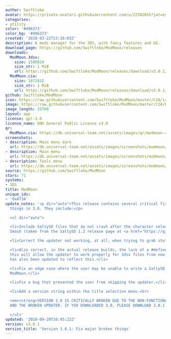 ```yaml
---
author: Swiftloke
avatar: https://private-avatars.githubusercontent.com/u/22382655?jwt=eyJhbGciOiJIUzI1NiIsInR5cCI6IkpXVCJ9.eyJpc3MiOiJnaXRodWIuY29tIiwiYXVkIjoicmF3LmdpdGh1YnVzZXJjb250ZW50LmNvbSIsImtleSI6ImtleTEiLCJleHAiOjE3MzQ2MzI3MDAsIm5iZiI6MTczNDYzMTUwMCwicGF0aCI6Ii91LzIyMzgyNjU1In0.FumNYvk5DVjEionIZ-05XgMlNZa6Zidt3Xq-KCkzt08&v=4
categories:
- utility
color: '#496373'
color_bg: '#496373'
created: '2018-03-22T13:16:03Z'
description: A mods manager for the 3DS, with fancy features and UI.
download_page: https://github.com/Swiftloke/ModMoon/releases
downloads:
  ModMoon.3dsx:
    size: 1580824
    size_str: 1 MiB
    url: https://github.com/Swiftloke/ModMoon/releases/download/v3.0.1/ModMoon.3dsx
  ModMoon.cia:
    size: 1872832
    size_str: 1 MiB
    url: https://github.com/Swiftloke/ModMoon/releases/download/v3.0.1/ModMoon.cia
github: Swiftloke/ModMoon
icon: https://raw.githubusercontent.com/Swiftloke/ModMoon/master/CIA/icon.png
image: https://raw.githubusercontent.com/Swiftloke/ModMoon/master/CIA/banner.png
image_length: 25780
layout: app
license: gpl-3.0
license_name: GNU General Public License v3.0
qr:
  ModMoon.cia: https://db.universal-team.net/assets/images/qr/modmoon-cia.png
screenshots:
- description: Main menu dark
  url: https://db.universal-team.net/assets/images/screenshots/modmoon/main-menu-dark.png
- description: Main menu
  url: https://db.universal-team.net/assets/images/screenshots/modmoon/main-menu.png
- description: Tools menu
  url: https://db.universal-team.net/assets/images/screenshots/modmoon/tools-menu.png
source: https://github.com/Swiftloke/ModMoon
stars: 71
systems:
- 3DS
title: ModMoon
unique_ids:
- '0xA73A'
update_notes: '<p dir="auto">This release contains several critical fixes for broken
  things in 3.0. They include:</p>

  <ul dir="auto">

  <li>Include SaltySD files that do not crash after the character select screen in
  Smash (taken from the SaltySD 1.2 release page at <a href="https://github.com/shinyquagsire23/SaltySD/releases">https://github.com/shinyquagsire23/SaltySD/releases</a>)</li>

  <li>Correct the updater not working, at all, when trying to grab stuff from GitHub.</li>

  <li>Also correct, in the actual release builds, the lack of a #define for BUILTFROM3DSX-
  this will allow the updater to work properly for 3dsx files from now on. The readme
  has also been updated to reflect this.</li>

  <li>Fix an edge case where the user may be unable to write a SaltySD file using
  ModMoon.</li>

  <li>Fix a bug that prevented the user from skipping the updater.</li>

  <li>Add a version string within the title selection menu.<br>

  <em><strong>VERSION 3.0 IS CRITICALLY BROKEN DUE TO THE NON-FUNCTIONAL SALTYSD FILES
  AND THE BROKEN UPDATER. IF YOU DOWNLOADED 3.0, PLEASE DOWNLOAD 3.0.1 MANUALLY.</strong></em></li>

  </ul>'
updated: '2018-09-29T16:45:22Z'
version: v3.0.1
version_title: 'Version 3.0.1: Fix major broken things'
---
```

